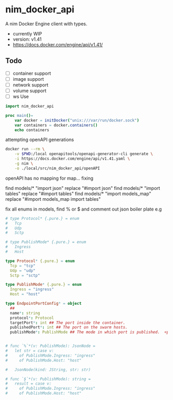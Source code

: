 # nim_docker_api
A nim Docker Engine client with types.

- currently WIP
- version: v1.41
- https://docs.docker.com/engine/api/v1.41/

## Todo
- [ ] container support
- [ ] image support
- [ ] network support
- [ ] volume support
- [ ] ws
Use
```nim
import nim_docker_api

proc main()=
    var docker = initDocker("unix:///var/run/docker.sock")
    var containers = docker.containers()
    echo containers

```



attempting openAPI generations
```bash
docker run --rm \
    -v $PWD:/local openapitools/openapi-generator-cli generate \
    -i https://docs.docker.com/engine/api/v1.41.yaml \
    -g nim \
    -o ./local/src/nim_docker_api/openAPI

```

openAPI has no mapping for map... fixing

find models/* "import json" replace "#import json"
find models/* "import tables" replace "#import tables"
find models/* "import models_map" replace "#import models_map
import tables"


fix all enums in models, find % or $ and comment out json boiler plate
e.g

```nim
# type Protocol* {.pure.} = enum
#   Tcp
#   Udp
#   Sctp

# type PublishMode* {.pure.} = enum
#   Ingress
#   Host

type Protocol* {.pure.} = enum
  Tcp = "tcp"
  Udp = "udp"
  Sctp = "sctp"

type PublishMode* {.pure.} = enum
  Ingress = "ingress"
  Host = "host"

type EndpointPortConfig* = object
  ## 
  name*: string
  protocol*: Protocol
  targetPort*: int ## The port inside the container.
  publishedPort*: int ## The port on the swarm hosts.
  publishMode*: PublishMode ## The mode in which port is published.  <p><br /></p>  - \"ingress\" makes the target port accessible on every node,   regardless of whether there is a task for the service running on   that node or not. - \"host\" bypasses the routing mesh and publish the port directly on   the swarm node where that service is running. 


# func `%`*(v: PublishMode): JsonNode =
#   let str = case v:
#     of PublishMode.Ingress: "ingress"
#     of PublishMode.Host: "host"

#   JsonNode(kind: JString, str: str)

# func `$`*(v: PublishMode): string =
#   result = case v:
#     of PublishMode.Ingress: "ingress"
#     of PublishMode.Host: "host"
```





<!-- need to deal with import object -->